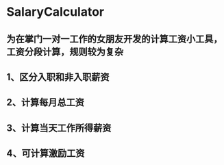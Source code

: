 # SalaryCalculator
## 为在掌门一对一工作的女朋友开发的计算工资小工具，工资分段计算，规则较为复杂
## 1、区分入职和非入职薪资
## 2、计算每月总工资
## 3、计算当天工作所得薪资
## 4、可计算激励工资
